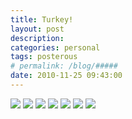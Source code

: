 ```yaml
---
title: Turkey!
layout: post
description:  
categories: personal
tags: posterous
# permalink: /blog/#####
date: 2010-11-25 09:43:00
---
```


![](/img/blog/2010/11/17927901-p69.jpg)
![](/img/blog/2010/11/17927903-p71.jpg)
![](/img/blog/2010/11/17927906-p73.jpg)
![](/img/blog/2010/11/17927908-p75.jpg)
![](/img/blog/2010/11/17927910-p77.jpg)
![](/img/blog/2010/11/17927912-p79.jpg)
![](/img/blog/2010/11/17927916-p81.jpg)